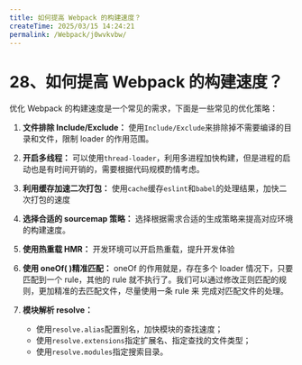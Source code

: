 ```yaml
---
title: 如何提高 Webpack 的构建速度？
createTime: 2025/03/15 14:24:21
permalink: /Webpack/j0wvkvbw/
---
```

# 28、如何提高 Webpack 的构建速度？

优化 Webpack 的构建速度是一个常见的需求，下面是一些常见的优化策略：

1. **文件排除 Include/Exclude：** 使用`Include/Exclude`来排除掉不需要编译的目录和文件，限制 loader 的作用范围。

2. **开启多线程：** 可以使用`thread-loader`，利用多进程加快构建，但是进程的启动也是有时间开销的，需要根据代码规模酌情考虑。

3. **利用缓存加速二次打包：** 使用`cache`缓存`eslint`和`babel`的处理结果，加快二次打包的速度

4. **选择合适的 sourcemap 策略：** 选择根据需求合适的生成策略来提高对应环境的构建速度。

5. **使用热重载 HMR：** 开发环境可以开启热重载，提升开发体验

6. **使用 oneOf( )精准匹配：** oneOf 的作用就是，存在多个 loader 情况下，只要匹配到一个 rule，其他的 rule 就不执行了。我们可以通过修改正则匹配的规则，更加精准的去匹配文件，尽量使用一条 rule 来
完成对匹配文件的处理。

7. **模块解析 resolve：**
   - 使用`resolve.alias`配置别名，加快模块的查找速度；
   - 使用`‌resolve.extensions`指定扩展名、指定查找的文件类型；
   - 使用`‌resolve.modules`指定搜索目录。

